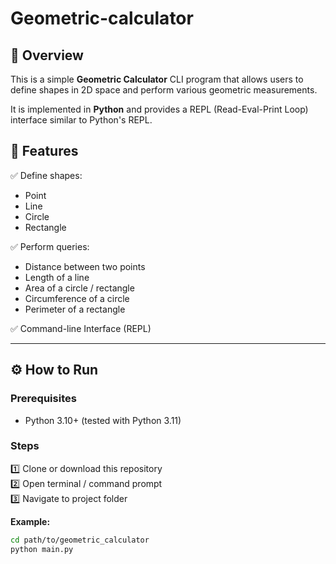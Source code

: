 # Geometric-calculator
## 📌 Overview

This is a simple **Geometric Calculator** CLI program that allows users to define shapes in 2D space and perform various geometric measurements.

It is implemented in **Python** and provides a REPL (Read-Eval-Print Loop) interface similar to Python's REPL.

## 🚀 Features

✅ Define shapes:
- Point
- Line
- Circle
- Rectangle

✅ Perform queries:
- Distance between two points
- Length of a line
- Area of a circle / rectangle
- Circumference of a circle
- Perimeter of a rectangle

✅ Command-line Interface (REPL)

---

## ⚙️ How to Run

### Prerequisites

- Python 3.10+ (tested with Python 3.11)

### Steps

1️⃣ Clone or download this repository  
2️⃣ Open terminal / command prompt  
3️⃣ Navigate to project folder  

**Example:**

```bash
cd path/to/geometric_calculator
python main.py










